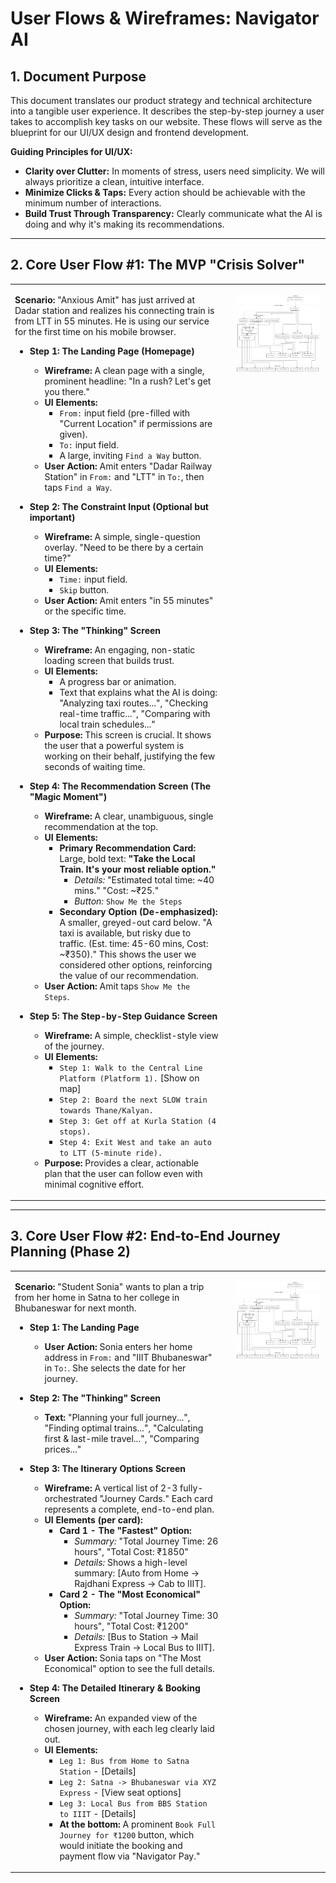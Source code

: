 # User Flows & Wireframes: Navigator AI

## 1. Document Purpose

This document translates our product strategy and technical architecture into a tangible user experience. It describes the step-by-step journey a user takes to accomplish key tasks on our website. These flows will serve as the blueprint for our UI/UX design and frontend development.

**Guiding Principles for UI/UX:**
*   **Clarity over Clutter:** In moments of stress, users need simplicity. We will always prioritize a clean, intuitive interface.
*   **Minimize Clicks & Taps:** Every action should be achievable with the minimum number of interactions.
*   **Build Trust Through Transparency:** Clearly communicate what the AI is doing and why it's making its recommendations.

---

## 2. Core User Flow #1: The MVP "Crisis Solver"

<table>
<tr>
<td style="width: 70%; vertical-align: top; border: none; padding-right: 20px;">

**Scenario:** "Anxious Amit" has just arrived at Dadar station and realizes his connecting train is from LTT in 55 minutes. He is using our service for the first time on his mobile browser.

*   **Step 1: The Landing Page (Homepage)**
    *   **Wireframe:** A clean page with a single, prominent headline: "In a rush? Let's get you there."
    *   **UI Elements:**
        *   `From:` input field (pre-filled with "Current Location" if permissions are given).
        *   `To:` input field.
        *   A large, inviting `Find a Way` button.
    *   **User Action:** Amit enters "Dadar Railway Station" in `From:` and "LTT" in `To:`, then taps `Find a Way`.

*   **Step 2: The Constraint Input (Optional but important)**
    *   **Wireframe:** A simple, single-question overlay. "Need to be there by a certain time?"
    *   **UI Elements:**
        *   `Time:` input field.
        *   `Skip` button.
    *   **User Action:** Amit enters "in 55 minutes" or the specific time.

*   **Step 3: The "Thinking" Screen**
    *   **Wireframe:** An engaging, non-static loading screen that builds trust.
    *   **UI Elements:**
        *   A progress bar or animation.
        *   Text that explains what the AI is doing: "Analyzing taxi routes...", "Checking real-time traffic...", "Comparing with local train schedules..."
    *   **Purpose:** This screen is crucial. It shows the user that a powerful system is working on their behalf, justifying the few seconds of waiting time.

*   **Step 4: The Recommendation Screen (The "Magic Moment")**
    *   **Wireframe:** A clear, unambiguous, single recommendation at the top.
    *   **UI Elements:**
        *   **Primary Recommendation Card:** Large, bold text: **"Take the Local Train. It's your most reliable option."**
            *   *Details:* "Estimated total time: ~40 mins." "Cost: ~₹25."
            *   *Button:* `Show Me the Steps`
        *   **Secondary Option (De-emphasized):** A smaller, greyed-out card below. "A taxi is available, but risky due to traffic. (Est. time: 45-60 mins, Cost: ~₹350)." This shows the user we considered other options, reinforcing the value of our recommendation.
    *   **User Action:** Amit taps `Show Me the Steps`.

*   **Step 5: The Step-by-Step Guidance Screen**
    *   **Wireframe:** A simple, checklist-style view of the journey.
    *   **UI Elements:**
        *   `Step 1: Walk to the Central Line Platform (Platform 1).` [Show on map]
        *   `Step 2: Board the next SLOW train towards Thane/Kalyan.`
        *   `Step 3: Get off at Kurla Station (4 stops).`
        *   `Step 4: Exit West and take an auto to LTT (5-minute ride).`
    *   **Purpose:** Provides a clear, actionable plan that the user can follow even with minimal cognitive effort.

</td>
<td style="width: 30%; vertical-align: top; border: none;">

[![The MVP "Crisis Solver"](https://github.com/anurag6569201/navigator-ai-superapp/raw/77234604e18d6f2db0fb3ea1dd4c418934b5a4a8/resources/High-Level-System.png)](https://github.com/anurag6569201/navigator-ai-superapp/blob/77234604e18d6f2db0fb3ea1dd4c418934b5a4a8/resources/High-Level-System.png)

</td>
</tr>
</table>

---

## 3. Core User Flow #2: End-to-End Journey Planning (Phase 2)

<table>
<tr>
<td style="width: 70%; vertical-align: top; border: none; padding-right: 20px;">

**Scenario:** "Student Sonia" wants to plan a trip from her home in Satna to her college in Bhubaneswar for next month.

*   **Step 1: The Landing Page**
    *   **User Action:** Sonia enters her home address in `From:` and "IIIT Bhubaneswar" in `To:`. She selects the date for her journey.

*   **Step 2: The "Thinking" Screen**
    *   **Text:** "Planning your full journey...", "Finding optimal trains...", "Calculating first & last-mile travel...", "Comparing prices..."

*   **Step 3: The Itinerary Options Screen**
    *   **Wireframe:** A vertical list of 2-3 fully-orchestrated "Journey Cards." Each card represents a complete, end-to-end plan.
    *   **UI Elements (per card):**
        *   **Card 1 - The "Fastest" Option:**
            *   *Summary:* "Total Journey Time: 26 hours", "Total Cost: ₹1850"
            *   *Details:* Shows a high-level summary: [Auto from Home -> Rajdhani Express -> Cab to IIIT].
        *   **Card 2 - The "Most Economical" Option:**
            *   *Summary:* "Total Journey Time: 30 hours", "Total Cost: ₹1200"
            *   *Details:* [Bus to Station -> Mail Express Train -> Local Bus to IIIT].
    *   **User Action:** Sonia taps on "The Most Economical" option to see the full details.

*   **Step 4: The Detailed Itinerary & Booking Screen**
    *   **Wireframe:** An expanded view of the chosen journey, with each leg clearly laid out.
    *   **UI Elements:**
        *   `Leg 1: Bus from Home to Satna Station` - [Details]
        *   `Leg 2: Satna -> Bhubaneswar via XYZ Express` - [View seat options]
        *   `Leg 3: Local Bus from BBS Station to IIIT` - [Details]
        *   **At the bottom:** A prominent `Book Full Journey for ₹1200` button, which would initiate the booking and payment flow via "Navigator Pay."

</td>
<td style="width: 30%; vertical-align: top; border: none;">

[![End-to-End Journey Planning](https://github.com/anurag6569201/navigator-ai-superapp/raw/77234604e18d6f2db0fb3ea1dd4c418934b5a4a8/resources/High-Level-System.png)](https://github.com/anurag6569201/navigator-ai-superapp/blob/77234604e18d6f2db0fb3ea1dd4c418934b5a4a8/resources/High-Level-System.png)

</td>
</tr>
</table>